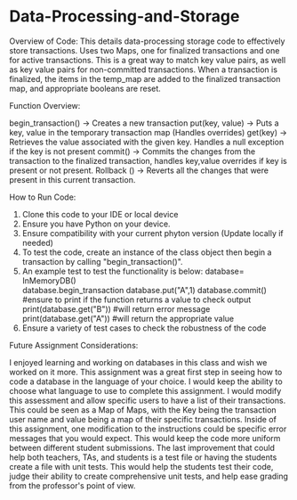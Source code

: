 # Data-Processing-and-Storage

Overview of Code:
This details data-processing storage code to effectively store transactions. Uses two Maps, one for finalized transactions and one for active transactions. This is a great way to match key value pairs, as well as key value pairs for non-committed transactions. When a transaction is finalized, the items in the temp_map are added to the finalized transaction map, and appropriate booleans are reset.

Function Overview:

  begin_transaction() -> Creates a new transaction
  put(key, value) -> Puts a key, value in the temporary transaction map (Handles overrides)
  get(key) -> Retrieves the value associated with the given key. Handles a null exception if the key is not present
  commit() -> Commits the changes from the transaction to the finalized transaction, handles key,value overrides if key is present or not present.
  Rollback () -> Reverts all the changes that were present in this current transaction.

  How to Run Code:

  1. Clone this code to your IDE or local device
  2. Ensure you have Python on your device.
  3. Ensure compatibility with your current phyton version (Update locally if needed)
  4. To test the code, create an instance of the class object then begin a transaction by calling "begin_transaction()".
  5. An example test to test the functionality is below:
     database= InMemoryDB()  
     database.begin_transaction
     database.put("A",1)
     database.commit()
     #ensure to print if the function returns a value to check output
     print(database.get("B"))  #will return error message
     print(database.get("A"))  #will return the appropriate value
6. Ensure a variety of test cases to check the robustness of the code

Future Assignment Considerations:

  I enjoyed learning and working on databases in this class and wish we worked on it more. This assignment was a great first step in seeing how to code a database in the language of your choice. I would keep the ability to choose what language to use to complete this assignment. I would modify this assessment and allow specific users to have a list of their transactions. This could be seen as a Map of Maps, with the Key being the transaction user name and value being a map of their specific transactions. Inside of this assignment, one modification to the instructions could be specific error messages that you would expect. This would keep the code more uniform between different student submissions.
  The last improvement that could help both teachers, TAs, and students is a test file or having the students create a file with unit tests. This would help the students test their code, judge their ability to create comprehensive unit tests, and help ease grading from the professor's point of view.

